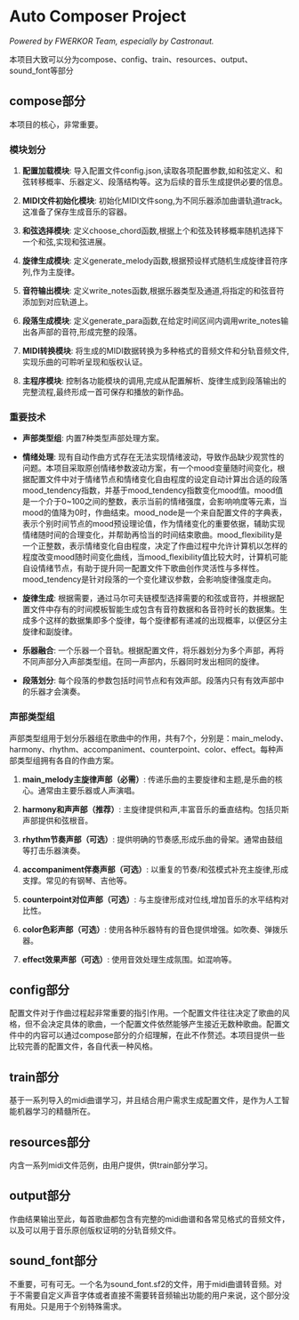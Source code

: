# **Auto Composer Project**

*Powered by FWERKOR Team, especially by Castronaut.*




本项目大致可以分为compose、config、train、resources、output、sound_font等部分

## compose部分

本项目的核心，非常重要。

### 模块划分

1. **配置加载模块**: 导入配置文件config.json,读取各项配置参数,如和弦定义、和弦转移概率、乐器定义、段落结构等。这为后续的音乐生成提供必要的信息。

2. **MIDI文件初始化模块**: 初始化MIDI文件song,为不同乐器添加曲谱轨道track。这准备了保存生成音乐的容器。

3. **和弦选择模块**: 定义choose_chord函数,根据上个和弦及转移概率随机选择下一个和弦,实现和弦进展。

4. **旋律生成模块**: 定义generate_melody函数,根据预设样式随机生成旋律音符序列,作为主旋律。

5. **音符输出模块**: 定义write_notes函数,根据乐器类型及通道,将指定的和弦音符添加到对应轨道上。

6. **段落生成模块**: 定义generate_para函数,在给定时间区间内调用write_notes输出各声部的音符,形成完整的段落。

7. **MIDI转换模块**: 将生成的MIDI数据转换为多种格式的音频文件和分轨音频文件,实现乐曲的可聆听呈现和版权认证。

8. **主程序模块**: 控制各功能模块的调用,完成从配置解析、旋律生成到段落输出的完整流程,最终形成一首可保存和播放的新作品。

### 重要技术

* **声部类型组**: 内置7种类型声部处理方案。

* **情绪处理**: 现有自动作曲方式存在无法实现情绪波动，导致作品缺少观赏性的问题。本项目采取原创情绪参数波动方案，有一个mood变量随时间变化，根据配置文件中对于情绪节点和情绪变化自由程度的设定自动计算出合适的段落mood_tendency指数，并基于mood_tendency指数变化mood值。mood值是一个介于0~100之间的整数，表示当前的情绪强度，会影响响度等元素，当mood的值降为0时，作曲结束。mood_node是一个来自配置文件的字典表，表示个别时间节点的mood预设理论值，作为情绪变化的重要依据，辅助实现情绪随时间的合理变化，并帮助再恰当的时间结束歌曲。mood_flexibility是一个正整数，表示情绪变化自由程度，决定了作曲过程中允许计算机以怎样的程度改变mood随时间变化曲线，当mood_flexibility值比较大时，计算机可能自设情绪节点，有助于提升同一配置文件下歌曲创作灵活性与多样性。mood_tendency是针对段落的一个变化建议参数，会影响旋律强度走向。

* **旋律生成**: 根据需要，通过马尔可夫链模型选择需要的和弦或音符，并根据配置文件中存有的时间模板智能生成包含有音符数据和各音符时长的数据集。生成多个这样的数据集即多个旋律，每个旋律都有递减的出现概率，以便区分主旋律和副旋律。

* **乐器融合**: 一个乐器一个音轨。根据配置文件，将乐器划分为多个声部，再将不同声部分入声部类型组。在同一声部内，乐器同时发出相同的旋律。

* **段落划分**: 每个段落的参数包括时间节点和有效声部。段落内只有有效声部中的乐器才会演奏。

### 声部类型组

声部类型组用于划分乐器组在歌曲中的作用，共有7个，分别是：main_melody、harmony、rhythm、accompaniment、counterpoint、color、effect。每种声部类型组拥有各自的作曲方案。

1. **main_melody主旋律声部（必需）**: 传递乐曲的主要旋律和主题,是乐曲的核心。通常由主要乐器或人声演唱。

2. **harmony和声声部（推荐）**: 主旋律提供和声,丰富音乐的垂直结构。包括贝斯声部提供和弦根音。

3. **rhythm节奏声部（可选）**: 提供明确的节奏感,形成乐曲的骨架。通常由鼓组等打击乐器演奏。

4. **accompaniment伴奏声部（可选）**: 以重复的节奏/和弦模式补充主旋律,形成支撑。常见的有钢琴、吉他等。

5. **counterpoint对位声部（可选）**: 与主旋律形成对位线,增加音乐的水平结构对比性。

6. **color色彩声部（可选）**: 使用各种乐器特有的音色提供增强。如吹奏、弹拨乐器。

7. **effect效果声部（可选）**: 使用音效处理生成氛围。如混响等。

## config部分

配置文件对于作曲过程起非常重要的指引作用。一个配置文件往往决定了歌曲的风格，但不会决定具体的歌曲，一个配置文件依然能够产生接近无数种歌曲。配置文件中的内容可以通过compose部分的介绍理解，在此不作赘述。本项目提供一些比较完善的配置文件，各自代表一种风格。

## train部分

基于一系列导入的midi曲谱学习，并且结合用户需求生成配置文件，是作为人工智能机器学习的精髓所在。

## resources部分

内含一系列midi文件范例，由用户提供，供train部分学习。

## output部分

作曲结果输出至此，每首歌曲都包含有完整的midi曲谱和各常见格式的音频文件，以及可以用于音乐原创版权证明的分轨音频文件。

## sound_font部分

不重要，可有可无。一个名为sound_font.sf2的文件，用于midi曲谱转音频。对于不需要自定义声音字体或者直接不需要转音频输出功能的用户来说，这个部分没有用处。只是用于个别特殊需求。

